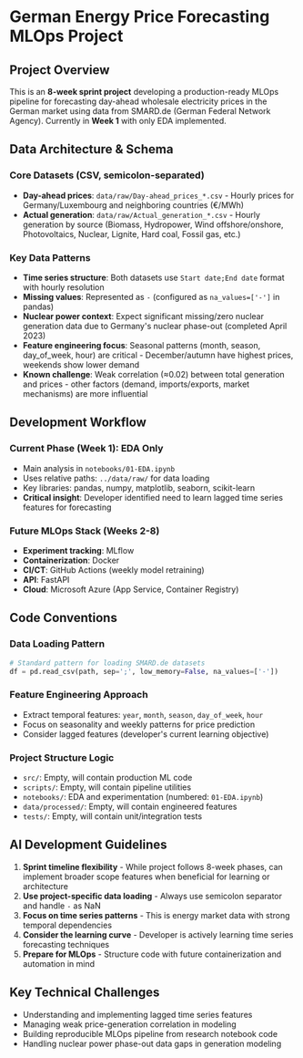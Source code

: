 # German Energy Price Forecasting MLOps Project

## Project Overview
This is an **8-week sprint project** developing a production-ready MLOps pipeline for forecasting day-ahead wholesale electricity prices in the German market using data from SMARD.de (German Federal Network Agency). Currently in **Week 1** with only EDA implemented.

## Data Architecture & Schema

### Core Datasets (CSV, semicolon-separated)
- **Day-ahead prices**: `data/raw/Day-ahead_prices_*.csv` - Hourly prices for Germany/Luxembourg and neighboring countries (€/MWh)
- **Actual generation**: `data/raw/Actual_generation_*.csv` - Hourly generation by source (Biomass, Hydropower, Wind offshore/onshore, Photovoltaics, Nuclear, Lignite, Hard coal, Fossil gas, etc.)

### Key Data Patterns
- **Time series structure**: Both datasets use `Start date;End date` format with hourly resolution
- **Missing values**: Represented as `-` (configured as `na_values=['-']` in pandas)
- **Nuclear power context**: Expect significant missing/zero nuclear generation data due to Germany's nuclear phase-out (completed April 2023)
- **Feature engineering focus**: Seasonal patterns (month, season, day_of_week, hour) are critical - December/autumn have highest prices, weekends show lower demand
- **Known challenge**: Weak correlation (≈0.02) between total generation and prices - other factors (demand, imports/exports, market mechanisms) are more influential

## Development Workflow

### Current Phase (Week 1): EDA Only
- Main analysis in `notebooks/01-EDA.ipynb`
- Uses relative paths: `../data/raw/` for data loading
- Key libraries: pandas, numpy, matplotlib, seaborn, scikit-learn
- **Critical insight**: Developer identified need to learn lagged time series features for forecasting

### Future MLOps Stack (Weeks 2-8)
- **Experiment tracking**: MLflow
- **Containerization**: Docker 
- **CI/CT**: GitHub Actions (weekly model retraining)
- **API**: FastAPI
- **Cloud**: Microsoft Azure (App Service, Container Registry)

## Code Conventions

### Data Loading Pattern
```python
# Standard pattern for loading SMARD.de datasets
df = pd.read_csv(path, sep=';', low_memory=False, na_values=['-'])
```

### Feature Engineering Approach
- Extract temporal features: `year`, `month`, `season`, `day_of_week`, `hour`
- Focus on seasonality and weekly patterns for price prediction
- Consider lagged features (developer's current learning objective)

### Project Structure Logic
- `src/`: Empty, will contain production ML code
- `scripts/`: Empty, will contain pipeline utilities  
- `notebooks/`: EDA and experimentation (numbered: `01-EDA.ipynb`)
- `data/processed/`: Empty, will contain engineered features
- `tests/`: Empty, will contain unit/integration tests

## AI Development Guidelines

1. **Sprint timeline flexibility** - While project follows 8-week phases, can implement broader scope features when beneficial for learning or architecture
2. **Use project-specific data loading** - Always use semicolon separator and handle `-` as NaN
3. **Focus on time series patterns** - This is energy market data with strong temporal dependencies
4. **Consider the learning curve** - Developer is actively learning time series forecasting techniques
5. **Prepare for MLOps** - Structure code with future containerization and automation in mind

## Key Technical Challenges
- Understanding and implementing lagged time series features
- Managing weak price-generation correlation in modeling
- Building reproducible MLOps pipeline from research notebook code
- Handling nuclear power phase-out data gaps in generation modeling